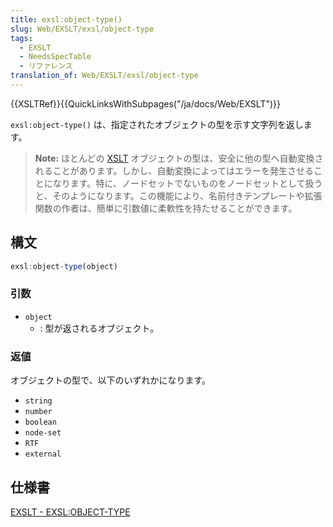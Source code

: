 ```yaml
---
title: exsl:object-type()
slug: Web/EXSLT/exsl/object-type
tags:
  - EXSLT
  - NeedsSpecTable
  - リファレンス
translation_of: Web/EXSLT/exsl/object-type
---
```

{{XSLTRef}}{{QuickLinksWithSubpages("/ja/docs/Web/EXSLT")}}

`exsl:object-type()` は、指定されたオブジェクトの型を示す文字列を返します。

> **Note:** ほとんどの [XSLT](/ja/docs/Web/XSLT) オブジェクトの型は、安全に他の型へ自動変換されることがあります。しかし、自動変換によってはエラーを発生させることになります。特に、ノードセットでないものをノードセットとして扱うと、そのようになります。この機能により、名前付きテンプレートや拡張関数の作者は、簡単に引数値に柔軟性を持たせることができます。

## 構文

```js
exsl:object-type(object)
```

### 引数

- `object`
  - : 型が返されるオブジェクト。

### 返値

オブジェクトの型で、以下のいずれかになります。

- `string`
- `number`
- `boolean`
- `node-set`
- `RTF`
- `external`

## 仕様書

[EXSLT - EXSL:OBJECT-TYPE](http://exslt.org/exsl/functions/object-type/index.html)
